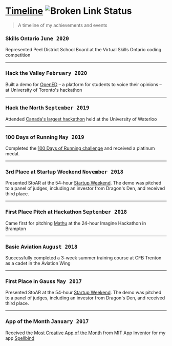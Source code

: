 # [Timeline](https://www.param.me/timeline) ![Broken Link Status](https://github.com/paramt/timeline/workflows/Check%20URLs/badge.svg)
> A timeline of my achievements and events

### Skills Ontario <kbd>June 2020</kbd>

Represented Peel District School Board at the Virtual Skills Ontario coding competition
___

### Hack the Valley <kbd>February 2020</kbd>

Built a demo for [OpenED](https://opened.tech) – a platform for students to voice their opinions – at University of Toronto's hackathon
___

### Hack the North <kbd>September 2019</kbd>

Attended [Canada's largest hackathon](https://hackthenorth.com/) held at the University of Waterloo
___

### 100 Days of Running <kbd>May 2019</kbd>

Completed the [100 Days of Running challenge](https://100daysofrunning.in/) and received a platinum medal.
___

### 3rd Place at Startup Weekend <kbd>November 2018</kbd>

Presented StoAR at the 54-hour [Startup Weekend](https://bit.ly/2QMCQOf). The demo was pitched to a panel of judges, including an investor from Dragon's Den, and received third place.
___

### First Place Pitch at Hackathon <kbd>September 2018</kbd>

Came first for pitching [Mathu](https://mathu.cf) at the 24-hour Imagine Hackathon in Brampton
___

### Basic Aviation <kbd>August 2018</kbd>

Successfully completed a 3-week summer training course at CFB Trenton as a cadet in the Aviation Wing
___

### First Place in Gauss <kbd>May 2017</kbd>

Presented StoAR at the 54-hour [Startup Weekend](https://bit.ly/2QMCQOf). The demo was pitched to a panel of judges, including an investor from Dragon's Den, and received third place.
___

### App of the Month <kbd>January 2017</kbd>

Received the [Most Creative App of the Month](https://web.archive.org/web/20170204071134/http://appinventor.mit.edu/explore/app-month-gallery.html) from MIT App Inventor for my app [Spellbind](https://go.param.me/spellbind)
